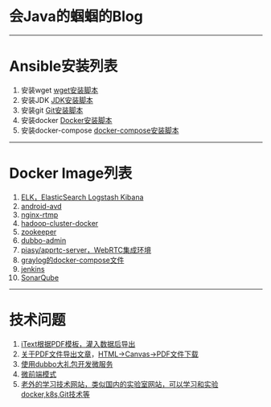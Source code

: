 # 会Java的蝈蝈的Blog
---
# Ansible安装列表
1. 安装wget
[wget安装脚本](./install_wget/readme.md)
2. 安装JDK
[JDK安装脚本](./install_jdk/readme.md)
3. 安装git
[Git安装脚本](./install_git/readme.md)
4. 安装docker
[Docker安装脚本](./install_docker/readme.md)
5. 安装docker-compose
[docker-compose安装脚本](./install_docker_compose/readme.md)
----
# Docker Image列表
1. [ELK，ElasticSearch Logstash Kibana](./docker_elk/readme.md)
2. [android-avd](./docker_android-avd/readme.md)
3. [nginx-rtmp](./docker_nginx_rtmp/readme.md)
4. [hadoop-cluster-docker](./docker_hadoop_cluster_docker/readme.md)
5. [zookeeper](./docker_zookeeper/readme.md)
6. [dubbo-admin](./docker_dubbo_admin/readme.md)
7. [piasy/apprtc-server，WebRTC集成环境](./docker_apprtc_server/readme.md)
8. [graylog的docker-compose文件](./docker_graylog/readme.md)
9. [jenkins](./docker_jenkins/readme.md)
10. [SonarQube](./docker_sonarqube/readme.md)
---
# 技术问题
1. [iText根据PDF模板，灌入数据后导出](./tech_itext_export/readme.md)
2. [关于PDF文件导出文章](https://juejin.im/entry/5ac1e7c05188257ddb0fc853)，[HTML->Canvas->PDF文件下载](https://github.com/linwalker/render-html-to-pdf)
3. [使用dubbo大礼包开发微服务](./tech_dubbo_microservice/readme.md)
4. [微前端模式](./tech_micro_front/readme.md)
5. [老外的学习技术网站，类似国内的实验室网站，可以学习和实验docker,k8s,Git技术等](./tech_katacoda/readme.md)